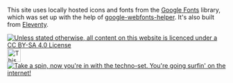 This site uses locally hosted icons and fonts from the [Google Fonts](https://fonts.google.com/) library, which was set up with the help of [google-webfonts-helper](https://google-webfonts-helper.herokuapp.com/fonts). It's also built from [Eleventy](https://www.11ty.dev/).

<a rel="license" href="http://creativecommons.org/licenses/by-sa/4.0/"><img title="Unless stated otherwise, all content on this website is licenced under a CC BY-SA 4.0 License" src="/img/cc-bysa.png"></a> <a href="https://neocities.org/"><img src="/img/neocities.png" title="This website is hosted by Neocities" style="height: 31px;"></a> <a href="/links/"><img src="/img/retro.gif" title="Take a spin, now you're in with the techno-set. You're going surfin' on the internet!"></a>
